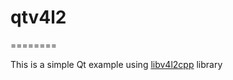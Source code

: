 # qtv4l2
========

This is a simple Qt example using [libv4l2cpp](https://github.com/mpromonet/libv4l2cpp) library
